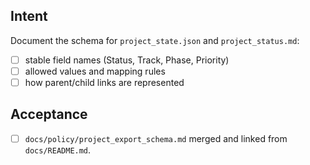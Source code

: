 <!--
title: test4-docs: Phase 1A — exporter snapshot schema
labels: ["test","docs","CI/CD-phase:phase-1a"]
uid: test4-ci-cd-phase1a-schema
parent_uid: test4-ci-cd-phase1a-epic

# Project field mappings (exact names from our Project policy):
project: "test"
-->

## Intent

Document the schema for `project_state.json` and `project_status.md`:

- [ ] stable field names (Status, Track, Phase, Priority)
- [ ] allowed values and mapping rules
- [ ] how parent/child links are represented

## Acceptance

- [ ] `docs/policy/project_export_schema.md` merged and linked from `docs/README.md`.
